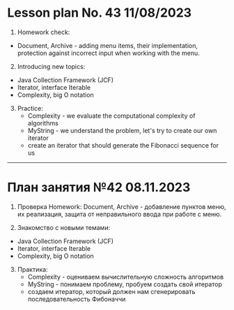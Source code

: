# Lesson plan No. 43 11/08/2023

1. Homework check:
- Document, Archive - adding menu items, their implementation, protection against incorrect input
  when working with the menu.

2. Introducing new topics:
- Java Collection Framework (JCF)
- Iterator, interface Iterable<E>
- Complexity, big O notation

3. Practice:
   - Complexity - we evaluate the computational complexity of algorithms
   - MyString - we understand the problem, let's try to create our own iterator
   - create an iterator that should generate the Fibonacci sequence for us


___________________________________________

# План занятия №42 08.11.2023

1. Проверка Homework:
Document, Archive - добавление пунктов меню, их реализация, защита от неправильного ввода
при работе с меню.

2. Знакомство с новыми темами:
- Java Collection Framework (JCF)
- Iterator, interface Iterable<E>
- Complexity, big O notation

3. Практика:
   - Complexity - оцениваем вычислительную сложность алгоритмов
   - MyString - понимаем проблему, пробуем создать свой итератор
   - создаем итератор, который должен нам сгенерировать последовательность Фибоначчи